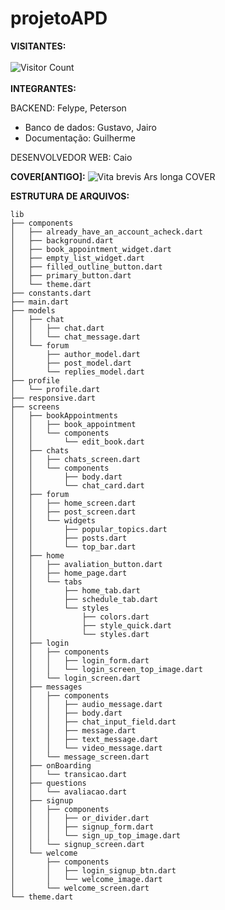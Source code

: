 # projetoAPD
**VISITANTES:**
<br>
<br>
![Visitor Count](https://profile-counter.glitch.me/FelypeInvictus.projetoAPD/count.svg)
<br>
<br>
**INTEGRANTES:**


BACKEND:
Felype,
Peterson


- Banco de dados: Gustavo, Jairo
- Documentação: Guilherme

DESENVOLVEDOR WEB:
Caio


**COVER[ANTIGO]:**
![Vita brevis Ars longa  COVER](https://user-images.githubusercontent.com/89306240/192055411-071b9599-1ee5-4f14-a5bb-b1607f7bb26e.jpg)

**ESTRUTURA DE ARQUIVOS:**

```
lib
├── components
│   ├── already_have_an_account_acheck.dart
│   ├── background.dart
│   ├── book_appointment_widget.dart
│   ├── empty_list_widget.dart
│   ├── filled_outline_button.dart
│   ├── primary_button.dart
│   └── theme.dart
├── constants.dart
├── main.dart
├── models
│   ├── chat
│   │   ├── chat.dart
│   │   └── chat_message.dart
│   └── forum
│       ├── author_model.dart
│       ├── post_model.dart
│       └── replies_model.dart
├── profile
│   └── profile.dart
├── responsive.dart
├── screens
│   ├── bookAppointments
│   │   ├── book_appointment
│   │   └── components
│   │       └── edit_book.dart
│   ├── chats
│   │   ├── chats_screen.dart
│   │   └── components
│   │       ├── body.dart
│   │       └── chat_card.dart
│   ├── forum
│   │   ├── home_screen.dart
│   │   ├── post_screen.dart
│   │   └── widgets
│   │       ├── popular_topics.dart
│   │       ├── posts.dart
│   │       └── top_bar.dart
│   ├── home
│   │   ├── avaliation_button.dart
│   │   ├── home_page.dart
│   │   └── tabs
│   │       ├── home_tab.dart
│   │       ├── schedule_tab.dart
│   │       └── styles
│   │           ├── colors.dart
│   │           ├── style_quick.dart
│   │           └── styles.dart
│   ├── login
│   │   ├── components
│   │   │   ├── login_form.dart
│   │   │   └── login_screen_top_image.dart
│   │   └── login_screen.dart
│   ├── messages
│   │   ├── components
│   │   │   ├── audio_message.dart
│   │   │   ├── body.dart
│   │   │   ├── chat_input_field.dart
│   │   │   ├── message.dart
│   │   │   ├── text_message.dart
│   │   │   └── video_message.dart
│   │   └── message_screen.dart
│   ├── onBoarding
│   │   └── transicao.dart
│   ├── questions
│   │   └── avaliacao.dart
│   ├── signup
│   │   ├── components
│   │   │   ├── or_divider.dart
│   │   │   ├── signup_form.dart
│   │   │   └── sign_up_top_image.dart
│   │   └── signup_screen.dart
│   └── welcome
│       ├── components
│       │   ├── login_signup_btn.dart
│       │   └── welcome_image.dart
│       └── welcome_screen.dart
└── theme.dart
```
